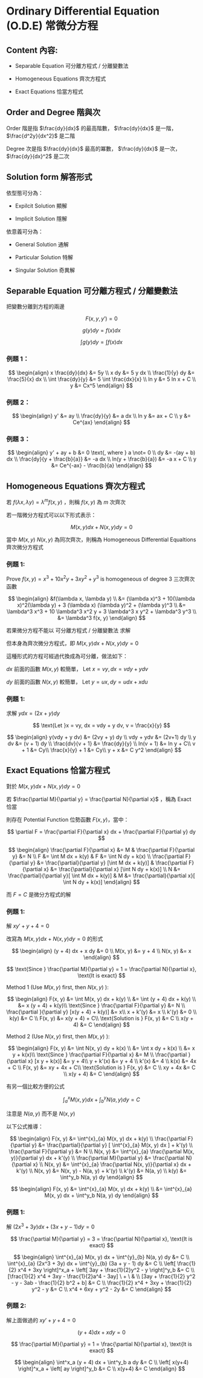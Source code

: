 # Ordinary Differential Equation (O.D.E) 常微分方程

## Content 內容:

- Separable Equation 可分離方程式 / 分離變數法

- Homogeneous Equations 齊次方程式

- Exact Equations 恰當方程式

## Order and Degree 階與次

Order 階是指 $\frac{dy}{dx}$ 的最高階數， $\frac{dy}{dx}$ 是一階， $\frac{d^2y}{dx^2}$ 是二階

Degree 次是指 $\frac{dy}{dx}$ 最高的冪數， $\frac{dy}{dx}$ 是一次， $\frac{dy}{dx}^2$ 是二次

## Solution form 解答形式

依型態可分為：

- Expilcit Solution 顯解

- Implicit Solution 隱解

依意義可分為：

- General Solution 通解

- Particular Solution 特解

- Singular Solution 奇異解

## Separable Equation 可分離方程式 / 分離變數法

把變數分離到方程的兩邊

$$
F(x, y, y') = 0
$$

$$
g(y) dy = f(x) dx 
$$

$$
\int g(y)dy = \int f(x)dx 
$$

### 例題 1：

$$
\begin{align} 
x \frac{dy}{dx} &= 5y \\
x dy &= 5 y dx \\
\frac{1}{y} dy &= \frac{5}{x} dx \\
\int \frac{dy}{y} &= 5 \int \frac{dx}{x} \\
ln y &= 5 ln x + C \\
y &= Cx^5
\end{align}
$$

### 例題 2：

$$
\begin{align} 
y' &= ay \\
\frac{dy}{y} &= a dx \\
ln y &= ax + C \\
y &= Ce^{ax}
\end{align}
$$

### 例題 3：

$$
\begin{align} 
y' + ay + b &= 0 \text{, where } a \not= 0 \\
dy &= -(ay + b) dx \\
\frac{dy}{y + \frac{b}{a}} &= -a dx \\
ln(y + \frac{b}{a}) &= -a x + C \\
y &= Ce^{-ax} - \frac{b}{a}
\end{align}
$$

## Homogeneous Equations 齊次方程式

若 $f(\lambda x, \lambda y) = \lambda^m f(x, y)$ ，則稱 $f(x, y)$ 為 $m$ 次齊次

若一階微分方程式可以以下形式表示：

$$
M(x, y) dx + N(x, y) dy = 0
$$

當中 $M(x, y)$ $N(x, y)$ 為同次齊次，則稱為 Homogeneous Differential Equaltions 齊次微分方程式

### 例題 1:

Prove $f(x, y) = x^3 + 10 x^2 y + 3xy^2 + y^3$ is homogeneous of degree 3 三次齊次函數

$$
\begin{align} 
&f(\lambda x, \lambda y) \\
&= (\lambda x)^3 + 10(\lambda x)^2(\lambda y) + 3 (\lambda x) (\lambda y)^2 + (\lambda y)^3 \\
&= \lambda^3 x^3 + 10 \lambda^3 x^2 y + 3 \lambda^3 x y^2 + \lambda^3 y^3 \\
&= \lambda^3 f(x, y)
\end{align}
$$

若果微分方程不能以 可分離方程式 / 分離變數法 求解

但本身為齊次微分方程式，即 $M(x, y) dx + N(x, y) dy = 0$

這種形式的方程可經過代換成為可分離，做法如下：

$dx$ 前面的函數 $M(x, y)$ 較簡單， $\text{Let } x = vy, dx = v dy + y dv$ 

$dy$ 前面的函數 $N(x, y)$ 較簡單， $\text{Let } y = ux, dy = u dx + x du$ 

### 例題 1:

求解 $y dx = (2x + y) dy$

$$
\text{Let }x = vy, dx = vdy + y dv, v = \frac{x}{y}
$$

$$
\begin{align}
y(vdy + y dv) &= (2vy + y) dy \\
vdy + ydv &= (2v+1) dy \\
y dv &= (v + 1) dy \\
\frac{dv}{v + 1} &= \frac{dy}{y} \\
ln(v + 1) &= ln y + C\\
v + 1 &= Cy\\
\frac{x}{y} + 1 &= Cy\\
y + x &= C y^2
\end{align}
$$

## Exact Equations 恰當方程式

對於 $M(x, y) dx + N(x, y) dy = 0$ 

若 $\frac{\partial M}{\partial y} = \frac{\partial N}{\partial x}$ ，稱為 Exact 恰當

則存在 Potential Function 位勢函數 $F(x, y)$，當中：

$$
\partial F = \frac{\partial F}{\partial x} dx + \frac{\partial F}{\partial y} dy
$$

$$
\begin{align} 
\frac{\partial F}{\partial x} &= M & \frac{\partial F}{\partial y} &= N \\
F &= \int M dx + k(y) & F &= \int N dy + k(x)  \\
\frac{\partial F}{\partial y} &= \frac{\partial}{\partial y} [\int M dx + k(y)] & \frac{\partial F}{\partial x} &= \frac{\partial}{\partial x} [\int N dy + k(x)] \\
N &= \frac{\partial}{\partial y}[ \int M dx + k(y)] & M &= \frac{\partial}{\partial x}[ \int N dy + k(x)]
\end{align}
$$

而 $F = C$ 是微分方程式的解

### 例題 1:

解 $xy' + y + 4 = 0$ 

改寫為 $M(x, y) dx + N(x, y) dy = 0$ 的形式

$$
\begin{align}
(y + 4) dx + x dy &= 0 \\
M(x, y) &= y + 4 \\
N(x, y) &= x
\end{align}
$$

$$
\text{Since } \frac{\partial M}{\partial y} = 1 = \frac{\partial N}{\partial x}, \text{It is exact} 
$$

Method 1 (Use $M(x, y)$ first, then $N(x, y)$ ):

$$
\begin{align}
F(x, y) &= \int M(x, y) dx + k(y) \\
&= \int (y + 4) dx + k(y) \\
&= x (y + 4) + k(y)\\
\text{Since } \frac{\partial F}{\partial y} &= N \\
\frac{\partial }{\partial y} [x(y + 4) + k(y)] &= x\\
x + k'(y) &= x \\
k'(y) &= 0 \\
k(y) &= C \\
F(x, y) &= x(y + 4) + C\\
\text{Solution is } F(x, y) &= C \\
x(y + 4) &= C 
\end{align}
$$

Method 2 (Use $N(x, y)$ first, then $M(x, y)$ ):

$$
\begin{align}
F(x, y) &= \int N(x, y) dy + k(x) \\
&= \int x dy + k(x) \\
&= x y + k(x)\\
\text{Since } \frac{\partial F}{\partial x} &= M \\
\frac{\partial }{\partial x} [x y + k(x)] &= y + 4\\
y + k'(x) &= y + 4 \\
k'(x) &= 4 \\
k(x) &= 4x + C \\
F(x, y) &= xy + 4x + C\\
\text{Solution is } F(x, y) &= C \\
xy + 4x &= C \\
x(y + 4) &= C 
\end{align}
$$

有另一個比較方便的公式

$$
\int^{x}_{a} M(x, y) dx + \int^{y}_{b} N(a, y) dy = C
$$

注意是 $N(a, y)$ 而不是 $N(x, y)$ 

以下公式推導：

$$
\begin{align}
F(x, y) &= \int^{x}_{a} M(x, y) dx + k(y) \\
\frac{\partial F}{\partial y} &= \frac{\partial}{\partial y} [ \int^{x}_{a} M(x, y) dx ] + k'(y) \\
\frac{\partial F}{\partial y} &= N \\
N(x, y) &= \int^{x}_{a} \frac{\partial M(x, y)}{\partial y} dx + k'(y) \\
\frac{\partial M}{\partial y} &= \frac{\partial N}{\partial x} \\
N(x, y) &= \int^{x}_{a} \frac{\partial N(x, y)}{\partial x} dx + k'(y) \\
N(x, y) &= N(x, y) - N(a, y) + k'(y) \\
k'(y) &= N(a, y) \\
k(y) &= \int^y_b N(a, y) dy
\end{align}
$$

$$
\begin{align}
F(x, y) &= \int^{x}_{a} M(x, y) dx + k(y) \\
&= \int^{x}_{a} M(x, y) dx + \int^y_b N(a, y) dy
\end{align}
$$

### 例題 1:

解 $(2x^3+3y)dx+(3x+y-1)dy=0$ 

$$
\frac{\partial M}{\partial y} = 3 = \frac{\partial N}{\partial x}, \text{It is exact}
$$

$$
\begin{align}
\int^{x}_{a} M(x, y) dx + \int^{y}_{b} N(a, y) dy &= C \\
\int^{x}_{a} (2x^3 + 3y) dx + \int^{y}_{b} (3a + y - 1) dy &= C \\
\left[  \frac{1}{2} x^4 + 3xy \right]^x_a + \left[ 3ay + \frac{1}{2}y^2 - y \right]^y_b &= C \\
[\frac{1}{2} x^4 + 3xy - \frac{1}{2}a^4 - 3ay] \ + \ &  \\
 [3ay + \frac{1}{2} y^2 - y - 3ab - \frac{1}{2} b^2 + b] &= C \\
\frac{1}{2} x^4 + 3xy + \frac{1}{2} y^2 - y &= C \\
x^4 + 6xy + y^2 - 2y &= C 
\end{align}
$$

### 例題 2:

解上面做過的 $xy' + y + 4 = 0$ 

$$
(y + 4) dx + x dy = 0
$$

$$
\frac{\partial M}{\partial y} = 1 = \frac{\partial N}{\partial x}, \text{It is exact}
$$

$$
\begin{align}
\int^x_a (y + 4) dx + \int^y_b a dy &= C \\
\left[ x(y+4) \right]^x_a + \left[ ay \right]^y_b &= C \\
x(y+4) &= C
\end{align}
$$
